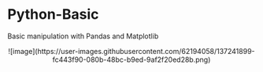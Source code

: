 # Python-Basic
Basic manipulation with Pandas and Matplotlib
 
<p align="center">![image](https://user-images.githubusercontent.com/62194058/137241899-fc443f90-080b-48bc-b9ed-9af2f20ed28b.png)</p>

